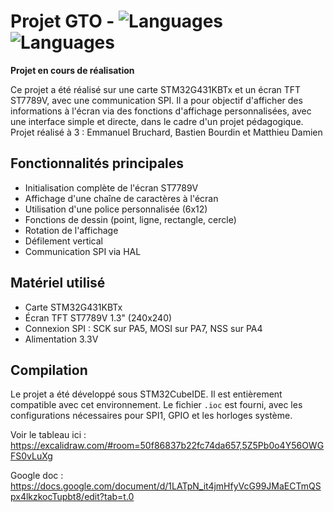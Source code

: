 # Projet GTO - ![Languages](https://img.shields.io/badge/Languages-C%2C%20Python-blue) ![Languages](https://img.shields.io/badge/Languages-Carte%20STM32%2C%20Ecran%20OLED-green)

**Projet en cours de réalisation**

Ce projet a été réalisé sur une carte STM32G431KBTx et un écran TFT ST7789V, avec une communication SPI. Il a pour objectif d'afficher des informations à l'écran via des fonctions d'affichage personnalisées, avec une interface simple et directe, dans le cadre d'un projet pédagogique. Projet réalisé à 3 : Emmanuel Bruchard, Bastien Bourdin et Matthieu Damien

## Fonctionnalités principales

- Initialisation complète de l'écran ST7789V
- Affichage d'une chaîne de caractères à l'écran
- Utilisation d'une police personnalisée (6x12)
- Fonctions de dessin (point, ligne, rectangle, cercle)
- Rotation de l'affichage
- Défilement vertical
- Communication SPI via HAL

## Matériel utilisé

- Carte STM32G431KBTx
- Écran TFT ST7789V 1.3" (240x240)
- Connexion SPI : SCK sur PA5, MOSI sur PA7, NSS sur PA4
- Alimentation 3.3V

## Compilation

Le projet a été développé sous STM32CubeIDE. Il est entièrement compatible avec cet environnement. Le fichier `.ioc` est fourni, avec les configurations nécessaires pour SPI1, GPIO et les horloges système.

Voir le tableau ici : https://excalidraw.com/#room=50f86837b22fc74da657,5Z5Pb0o4Y56OWGFS0vLuXg

Google doc : https://docs.google.com/document/d/1LATpN_it4jmHfyVcG99JMaECTmQSpx4lkzkocTupbt8/edit?tab=t.0
